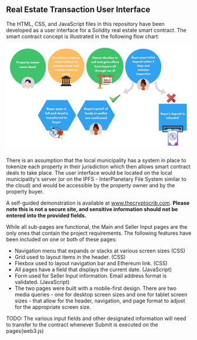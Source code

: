 ## Real Estate Transaction User Interface


The HTML, CSS, and JavaScript files in this repository have been developed as a user interface for a Solidity real estate smart contract. The smart contract concept is illustrated in the following flow chart:
<br>
<br>
![flow_chart](img/flow_chart.png)
<br>
<br>
There is an assumption that the local municipality has a system in place to tokenize each property in their jurisdiction which then allows smart contract deals to take place. The user interface would be located on the local municipality's server (or on the IPFS - InterPlanetary File System similar to the cloud) and would be accessible by the property owner and by the property buyer.

A self-guided demonstration is available at www.thecryptocrib.com. **Please note this is not a secure site, and sensitive information should not be entered into the provided fields.**

While all sub-pages are functional, the Main and Seller Input pages are the only ones that contain the project requirements. The following features have been included on one or both of these pages:

* Navigation menu that expands or stacks at various screen sizes (CSS)
* Grid used to layout items in the header. (CSS)
* Flexbox used to layout navigation bar and Ethereum link. (CSS)
* All pages have a field that displays the current date. (JavaScript)
* Form used for Seller Input information. Email address format is validated. (JavaScript)
* The two pages were built with a mobile-first design. There are two media queries - one for desktop screen sizes and one for tablet screen sizes - that allow for the header, navigation, and page format to adjust for the appropriate screen size.


TODO: The various input fields and other designated information will need to transfer to the contract whenever Submit is executed on the pages(web3.js)